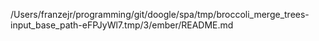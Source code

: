 /Users/franzejr/programming/git/doogle/spa/tmp/broccoli_merge_trees-input_base_path-eFPJyWl7.tmp/3/ember/README.md